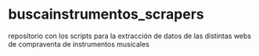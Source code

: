 # buscainstrumentos_scrapers
repositorio con los scripts para la extracción de datos de las distintas webs de compraventa de instrumentos musicales
